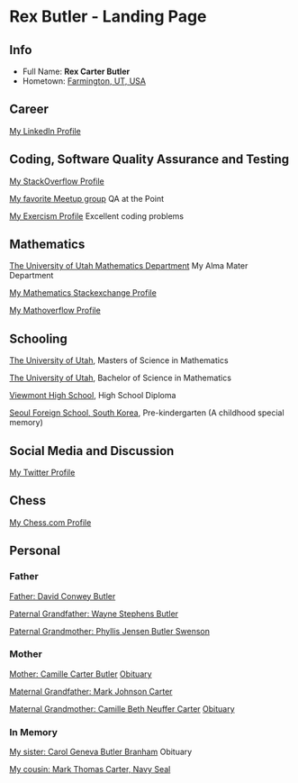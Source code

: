 # Rex Butler - Landing Page #

## Info ##

* Full Name: **Rex Carter Butler**
* Hometown: [Farmington, UT, USA](https://en.wikipedia.org/wiki/Farmington,_Utah)

## Career ##

[My LinkedIn Profile](https://www.linkedin.com/in/rexbutler/) 

## Coding, Software Quality Assurance and Testing ##

[My StackOverflow Profile](https://stackoverflow.com/users/431357/rex-butler)

[My favorite Meetup group](https://www.meetup.com/qa-at-the-point/) QA at the Point

[My Exercism Profile](https://exercism.org/profiles/rexbutler/solutions) Excellent coding problems

## Mathematics ##
 
[The University of Utah Mathematics Department](https://math.utah.edu) My Alma Mater Department

[My Mathematics Stackexchange Profile](https://math.stackexchange.com/users/6455/rex-butler)

[My Mathoverflow Profile](https://mathoverflow.net/users/10110/rex-butler)

## Schooling ##

[The University of Utah](https://www.utah.edu), Masters of Science in Mathematics

[The University of Utah](https://www.utah.edu), Bachelor of Science in Mathematics

[Viewmont High School](https://vhs.davis.k12.ut.us/), High School Diploma

[Seoul Foreign School, South Korea](https://www.seoulforeign.org/), Pre-kindergarten (A childhood special memory)

## Social Media and Discussion ##

[My Twitter Profile](https://twitter.com/RexButler10)

## Chess ##

[My Chess.com Profile](https://www.chess.com/member/rexbutler)

## Personal ##

### Father ###

[Father: David Conwey Butler](https://www.familysearch.org/tree/person/about/LX2Z-4WV)

[Paternal Grandfather: Wayne Stephens Butler](https://www.familysearch.org/tree/person/about/KWC7-6QS)

[Paternal Grandmother: Phyllis Jensen Butler Swenson](https://www.familysearch.org/tree/person/about/KWC7-6QQ)

### Mother ###

[Mother: Camille Carter Butler](https://www.familysearch.org/tree/pedigree/landscape/LX2Z-4WZ) [Obituary](https://www.myers-mortuary.com/obituary/Camille-Butler)

[Maternal Grandfather: Mark Johnson Carter](https://www.familysearch.org/tree/person/about/KWC7-6QT)

[Maternal Grandmother: Camille Beth Neuffer Carter](https://www.familysearch.org/tree/person/about/LX2Z-4WZ) [Obituary](https://www.legacy.com/us/obituaries/hjnews/name/camille-carter-obituary?id=15497104)

### In Memory ###

[My sister: Carol Geneva Butler Branham](https://www.myers-mortuary.com/obituary/Carol-Butler) Obituary

[My cousin: Mark Thomas Carter, Navy Seal](MarkThomasCarterNavySeal.md) 

<!--
&nbsp;&nbsp;&nbsp;&nbsp;[**Book:** Badger: What He Died For: In Memory of SEAL Mark T. Carter, SOC, USN](https://www.amazon.com/Badger-What-Died-Memory-Carter/dp/1480941581/)<br>
&nbsp;&nbsp;&nbsp;&nbsp;I strongly recommend this book about Mark
-->

<!--

### Namesakes / Google Search Buddies ###

[Rex Lamont Butler - Attorney and Counselor at Law](https://www.thehistorymakers.org/biography/rex-butler)

[Rex Butler - Professor, Art History & Theory](https://www.monash.edu/mada/art/people/rex-butler)

[Rex D. Butler - Professor of Church History and Patristics](https://www.nobts.edu/faculty/butler-rex.html)

[Rex Butler - Soma Therapist / Soma Trainer](https://www.rexbutler.com/my-story)

[Rex Butler - Water Polo Athlete](https://usctrojans.com/sports/mens-water-polo/roster/rex-butler/4680)

-->
